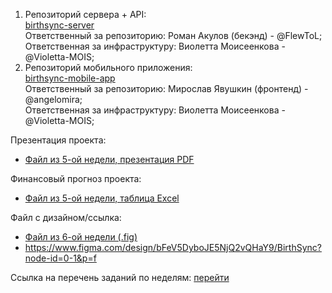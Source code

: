 1. Репозиторий сервера + API:\
   [birthsync-server](https://github.com/Birthsync/birthsync-server)\
   Ответственный за репозиторию: Роман Акулов (бекэнд) - @FlewToL;\
   Ответственная за инфраструктуру: Виолетта Моисеенкова - @Violetta-MOIS;
2. Репозиторий мобильного приложения:\
   [birthsync-mobile-app](https://github.com/Birthsync/birthsync-mobile-app)\
   Ответственный за репозиторию: Мирослав Явушкин (фронтенд) - @angelomira;\
   Ответственная за инфраструктуру: Виолетта Моисеенкова - @Violetta-MOIS;

Презентация проекта:
- [Файл из 5-ой недели, презентация PDF](./../Неделя%205/Презентация%20тема%205.pdf)

Финансовый прогноз проекта:
- [Файл из 5-ой недели, таблица Excel](./../Неделя%205/Финансовый%20прогноз.xlsx)

Файл с дизайном/ссылка:
- [Файл из 6-ой недели (.fig)](./../Неделя%206/BirthSync.fig)
- <https://www.figma.com/design/bFeV5DyboJE5NjQ2vQHaY9/BirthSync?node-id=0-1&p=f>

Ссылка на перечень заданий по неделям: [перейти](./../)